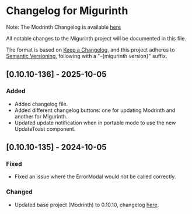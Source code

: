 # Changelog for Migurinth

Note: The Modrinth Changelog is available [here](https://modrinth.com/news/changelog?filter=app)

All notable changes to the Migurinth project will be documented in this file.

The format is based on [Keep a Changelog](https://keepachangelog.com/en/1.1.0/),
and this project adheres to [Semantic Versioning](https://semver.org/spec/v2.0.0.html), following with a "-{migurinth version}" suffix.

## [0.10.10-136] - 2025-10-05

### Added

- Added changelog file.
- Added different changelog buttons: one for updating Modrinth and another for Migurinth.
- Updated update notification when in portable mode to use the new UpdateToast component.

## [0.10.10-135] - 2024-10-05

### Fixed

- Fixed an issue where the ErrorModal would not be called correctly.

### Changed

- Updated base project (Modrinth) to 0.10.10, changelog [here](https://modrinth.com/news/changelog?filter=app).
